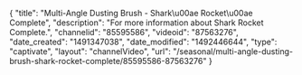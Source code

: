 {
    "title": "Multi-Angle Dusting Brush - Shark\u00ae Rocket\u00ae Complete",
    "description": "For more information about Shark Rocket Complete.",
    "channelid": "85595586",
    "videoid": "87563276",
    "date_created": "1491347038",
    "date_modified": "1492446644",
    "type": "captivate",
    "layout": "channelVideo",
    "url": "\/seasonal\/multi-angle-dusting-brush-shark-rocket-complete\/85595586-87563276"
}